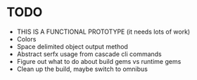 TODO
====

- THIS IS A FUNCTIONAL PROTOTYPE (it needs lots of work)
- Colors
- Space delimited object output method
- Abstract serfx usage from cascade cli commands
- Figure out what to do about build gems vs runtime gems
- Clean up the build, maybe switch to omnibus
